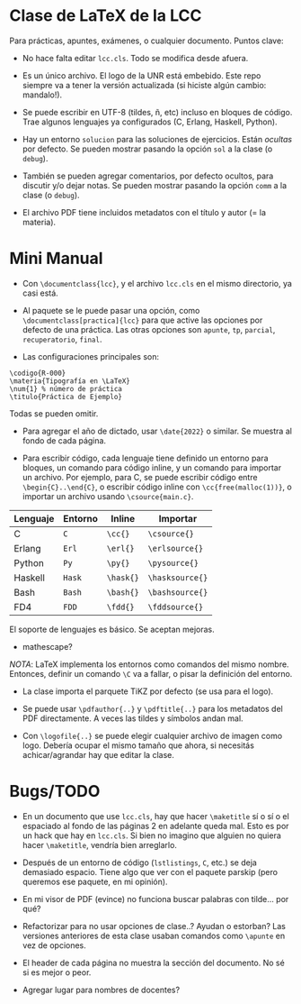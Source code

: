 Clase de LaTeX de la LCC
========================

Para prácticas, apuntes, exámenes, o cualquier documento. Puntos
clave:

- No hace falta editar `lcc.cls`. Todo se modifica desde afuera.

- Es un único archivo. El logo de la UNR está embebido. Este repo
siempre va a tener la versión actualizada (si hiciste algún cambio:
mandalo!).

- Se puede escribir en UTF-8 (tildes, ñ, etc) incluso en bloques de
código. Trae algunos lenguajes ya configurados (C, Erlang, Haskell,
Python).

- Hay un entorno `solucion` para las soluciones de ejercicios. Están
_ocultas_ por defecto. Se pueden mostrar pasando la opción `sol` a la
clase (o `debug`).

- También se pueden agregar comentarios, por defecto ocultos, para
discutir y/o dejar notas. Se pueden mostrar pasando la opción `comm` a
la clase (o `debug`).

- El archivo PDF tiene incluidos metadatos con el título y autor (= la
materia).

Mini Manual
===========

- Con `\documentclass{lcc}`, y el archivo `lcc.cls` en el mismo
directorio, ya casi está.

- Al paquete se le puede pasar una opción, como
`\documentclass[practica]{lcc}` para que active las opciones por defecto
de una práctica. Las otras opciones son `apunte`, `tp`, `parcial`,
`recuperatorio`, `final`.

- Las configuraciones principales son:
```
\codigo{R-000}
\materia{Tipografía en \LaTeX}
\num{1} % número de práctica
\titulo{Práctica de Ejemplo}
```
Todas se pueden omitir.

- Para agregar el año de dictado, usar `\date{2022}` o similar. Se
muestra al fondo de cada página.

- Para escribir código, cada lenguaje tiene definido un entorno para
bloques, un comando para código inline, y un comando para importar
un archivo. Por ejemplo, para C, se puede escribir código entre
`\begin{C}..\end{C}`, o escribir código inline con `\cc{free(malloc(1))}`,
o importar un archivo usando `\csource{main.c}`.

| Lenguaje     | Entorno       | Inline         | Importar          |
|--------------|---------------|----------------|-------------------|
| C            | `C`           | `\cc{}`        | `\csource{}`      |
| Erlang       | `Erl`         | `\erl{}`       | `\erlsource{}`    |
| Python       | `Py`          | `\py{}`        | `\pysource{}`     |
| Haskell      | `Hask`        | `\hask{}`      | `\hasksource{}`   |
| Bash         | `Bash`        | `\bash{}`      | `\bashsource{}`   |
| FD4          | `FDD`         | `\fdd{}`       | `\fddsource{}`    |

El soporte de lenguajes es básico. Se aceptan mejoras.
- mathescape?

*NOTA*: LaTeX implementa los entornos como comandos del mismo nombre.
Entonces, definir un comando `\C` va a fallar, o pisar la definición
del entorno.

- La clase importa el parquete TiKZ por defecto (se usa para el logo).

- Se puede usar `\pdfauthor{..}` y `\pdftitle{..}` para los metadatos
del PDF directamente. A veces las tildes y símbolos andan mal.

- Con `\logofile{..}` se puede elegir cualquier archivo de imagen
como logo. Debería ocupar el mismo tamaño que ahora, si necesitás
achicar/agrandar hay que editar la clase.

Bugs/TODO
=========

- En un documento que use `lcc.cls`, hay que hacer `\maketitle` sí o
sí o el espaciado al fondo de las páginas 2 en adelante queda mal.
Esto es por un hack que hay en `lcc.cls`. Si bien no imagino que alguien
no quiera hacer `\maketitle`, vendría bien arreglarlo.

- Después de un entorno de código (`lstlistings`, `C`, etc.) se deja
demasiado espacio. Tiene algo que ver con el paquete parskip (pero
queremos ese paquete, en mi opinión).

- En mi visor de PDF (evince) no funciona buscar palabras con tilde...
por qué?

- Refactorizar para no usar opciones de clase..? Ayudan o estorban? Las
versiones anteriores de esta clase usaban comandos como `\apunte` en vez
de opciones.

- El header de cada página no muestra la sección del documento. No sé
si es mejor o peor.

- Agregar lugar para nombres de docentes?
